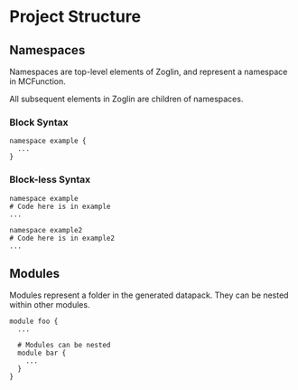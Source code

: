 # Project Structure

## Namespaces
Namespaces are top-level elements of Zoglin, and represent a namespace
in MCFunction.

All subsequent elements in Zoglin are children of namespaces.

### Block Syntax
```zoglin
namespace example {
  ...
}
```

### Block-less Syntax
```zoglin
namespace example
# Code here is in example
...

namespace example2
# Code here is in example2
...
```

## Modules
Modules represent a folder in the generated datapack.
They can be nested within other modules.

```zoglin
module foo {
  ...

  # Modules can be nested
  module bar {
    ...
  }
}
```